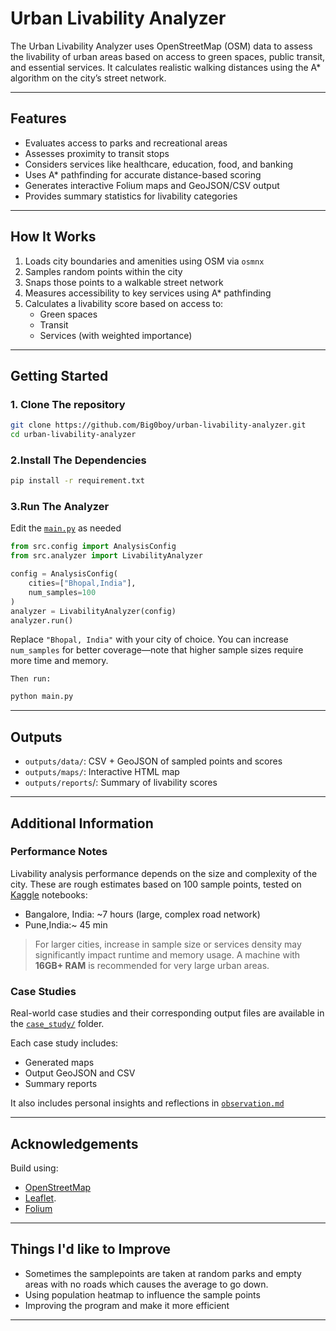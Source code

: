# Urban Livability Analyzer

The Urban Livability Analyzer uses OpenStreetMap (OSM) data to assess the livability of urban areas based on access to green spaces, public transit,
and essential services. It calculates realistic walking distances using the A\* algorithm on the city’s street network.

---

## Features

-   Evaluates access to parks and recreational areas
-   Assesses proximity to transit stops
-   Considers services like healthcare, education, food, and banking
-   Uses A\* pathfinding for accurate distance-based scoring
-   Generates interactive Folium maps and GeoJSON/CSV output
-   Provides summary statistics for livability categories

---

## How It Works

1. Loads city boundaries and amenities using OSM via `osmnx`
2. Samples random points within the city
3. Snaps those points to a walkable street network
4. Measures accessibility to key services using A\* pathfinding
5. Calculates a livability score based on access to:
    - Green spaces
    - Transit
    - Services (with weighted importance)

---

## Getting Started

### 1. Clone The repository

```bash
git clone https://github.com/Big0boy/urban-livability-analyzer.git
cd urban-livability-analyzer
```

### 2.Install The Dependencies

```bash
pip install -r requirement.txt

```

### 3.Run The Analyzer

Edit the [`main.py`](main.py) as needed

```python
from src.config import AnalysisConfig
from src.analyzer import LivabilityAnalyzer

config = AnalysisConfig(
    cities=["Bhopal,India"],
    num_samples=100
)
analyzer = LivabilityAnalyzer(config)
analyzer.run()
```

Replace `"Bhopal, India"` with your city of choice. You can increase `num_samples` for better coverage—note that higher sample sizes require more time and memory.

`Then run:`

```bash
python main.py
```

---

## Outputs

-   `outputs/data/`: CSV + GeoJSON of sampled points and scores
-   `outputs/maps/`: Interactive HTML map
-   `outputs/reports`/: Summary of livability scores

---

## Additional Information

### Performance Notes

Livability analysis performance depends on the size and complexity of the city. These are rough estimates based on 100 sample points, tested on [Kaggle](www.kaggle.com) notebooks:

-   Bangalore, India: ~7 hours (large, complex road network)
-   Pune,India:~ 45 min

> For larger cities, increase in sample size or services density may significantly impact runtime and memory usage. A machine with **16GB+ RAM** is recommended for very large urban areas.

### Case Studies

Real-world case studies and their corresponding output files are available in the [`case_study/`](case_study/) folder.

Each case study includes:

-   Generated maps
-   Output GeoJSON and CSV
-   Summary reports

It also includes personal insights and reflections in [`observation.md`](case_study/observation.md)

---

## Acknowledgements

Build using:

-   [OpenStreetMap](https://www.openstreetmap.org/)
-   [Leaflet](https://leafletjs.com/).
-   [Folium](https://python-visualization.github.io/folium/)

---

## Things I'd like to Improve

-   Sometimes the samplepoints are taken at random parks and empty areas with no roads which causes the average to go down.
-   Using population heatmap to influence the sample points
-   Improving the program and make it more efficient

---

